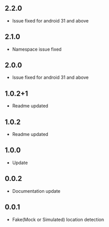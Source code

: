 ## 2.2.0

* Issue fixed for android 31 and above
## 2.1.0

* Namespace issue fixed

## 2.0.0

* Issue fixed for android 31 and above
## 1.0.2+1

* Readme updated
## 1.0.2

* Readme updated
## 1.0.0

* Update

## 0.0.2

* Documentation update

## 0.0.1

* Fake(Mock or Simulated) location detection


